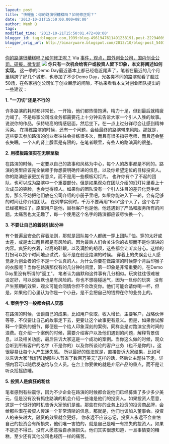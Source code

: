 ```yaml
---
layout: post
title: "快鲤鱼：你的路演很糟糕吗？如何修正呢？"
date: '2013-10-21T15:50:00.000+08:00'
author: Wenh Q
tags:
modified_time: '2013-10-21T15:50:01.472+08:00'
blogger_id: tag:blogger.com,1999:blog-4961947611491238191.post-2229400958348690291
blogger_orig_url: http://binaryware.blogspot.com/2013/10/blog-post_5401.html
---
```

[你的路演很糟糕吗？如何修正呢？](http://www.kuailiyu.com/article/5507.html)
Via
[事件，观点，国外创业公司，国内创业公司，研报，微专题](http://www.kuailiyu.com/)
![](http://www.kuailiyu.com/uploadfile/2013/1017/20131017023341548.jpg)
**你只有一次机会给客户或投资人留下印象，本文将阐述如何实现。**
这一季的Demo
Day最近基本上都已经临近尾声了，笔者在最近的几个月里横跨了好几个城市，也参加了不少Demo
Day，光各类不同的路演就看了超过50场，在各家初创公司忙于创业展示的间隙，不妨来看看本文对创业团队提出的一些建议：

**1. "一刀切"还是不行的**

许多路演的耗时都非常长。一开始，他们都热情饱满，精力十足，但到最后就精疲力竭了。不是每家公司或业务都需要花上十分钟去告诉大家一个引人入胜的故事。说说你的作品，保持较高的情感层面，然后坐下。在一点上过分详尽会让感到精神污染。
在排练路演的时候，还有一个问题，会给最终的路演带来风险。那就是，这些要去参加路演的创业者往往会排练很多次，而且有很多指导老师，而且还会整夜失眠。一个人的肾上腺素是有限的，在笔者眼里，有些人的路演真的很差。

**2. 用模板路演实在无聊至极**

在路演的时候，一定要以自己的故事和风格为中心，每个人的故事都是不同的。路演的类型应该完全依赖于你想要明确传递的信息，以及你希望定位的目标投资人。你的路演应该更加有意义，而不是用一些模板幻灯片。
也许你有个了不起的团队，也可以成为路演中一个重要部分。但是如果观众在团队介绍的幻灯片里看上十次成员的笑脸，也会觉得烦人。如果你的团队没有一个引人注目的差异化竞争优势，那么不妨把他们放在公司介绍的小册子里吧。如果你能进入下一轮，会有足够的时间让你介绍团队。
在列举实例时，千万不要再用"Bob"这个人了，这个名字已经被用烂了。原型用户是他，目标客户也是他，他还遇到了产品和服务所有的问题。太痛苦也太无趣了，每一个使用这个名字的路演都应该尽快换一个。

**3. 不要让自己的着装引起分神**

有个普遍且安全的穿着法则，那就是团队每个人都统一穿上团队T恤。穿的太好或太差，或是太过醒目都是有风险的。因为最后人们会关注你的衣服而不是你演讲的内容。疯狂的衣着，过高的鞋跟，以及满脸的胡须，这些都会让听众分心。这样的打扮可以换个时间地点试试，但不是在创业路演的时候。
穿着上的失误会让人感觉身为创业者的你不是一个认真的人。为什么你要在做路演的时候穿个背后印猴子的衣服呢？当你在路演那仅有的几分钟时间里，第一印象是非常重要的。在Demo
Day里没有所谓的"返工"。
笔者认为幽默和这件事有几分相似。玩笑往往很难被设定好，可以说幽默也是有风险的。你也不想碰碰运气，因为一旦你的玩笑  
没有产生预期的效果，观众可能会同情你但不会改变你。他们可能会请你喝一杯，但是，如果他们心里认为你是一个小丑，是不会把自己的钱押在你的业务上的。

**4. 案例学习一般都会招人厌恶**

在路演的时候，谈谈自己的成果，比如用户获取，收入增长，主要客户，战略伙伴等等，不仅要让自己的故事走下去，更要让这个故事更有意义。但是，如果尝试解释一个案例的细节，即便是一个给人印象深刻的案例，同样会是对路演宝贵时间的浪费。在介绍一个案例的时候，需要介绍客户以及他们遇到的问题，解释背景信息，以及相关功能，最后告诉大家这是一个成功的案例。当你这么做的时候，观众会听到所有客户的名字（不是你的）以及你所谈论的客户业务（也不是你的）。这很容易让每个人产生迷失感。
所以最好的做法就是，直接告诉大家结果，比如可以告诉大家"我们帮助那些人节省了数百万美元"这样的话，然后让主题往下走。详细内容可以随后发送给与会人员。在台上你要做的就是介绍产品的重点，而不是让听众摇摇欲睡。

**5. 投资人是疯狂的粉丝**

笔者感到有些震惊，因为不少企业在路演的时候都会说他们已经募集了多少多少美元，但是没有没有抓住路演的机会介绍一些谁是他们的投资人。如果投资人愿意，这是一个很好的时机告诉大家他们是谁。那些在你的业务上投资的投资商品牌，会给那些潜在投资人传递一个非常清晰的信息，那就是，他们也该加入董事会。投资人的来头越大，融资的效果就会更好。
你永远不应该忘记，投资人永远不会害怕自己的投资会有所损失，他们唯一害怕的，就是自己是唯一有损失的投资人。如果不是迫不得已，没有人愿意独自承担损失。他们其实很想知道，一旦事情变的糟糕，至少还有其他公司也经历一样的痛苦。 
